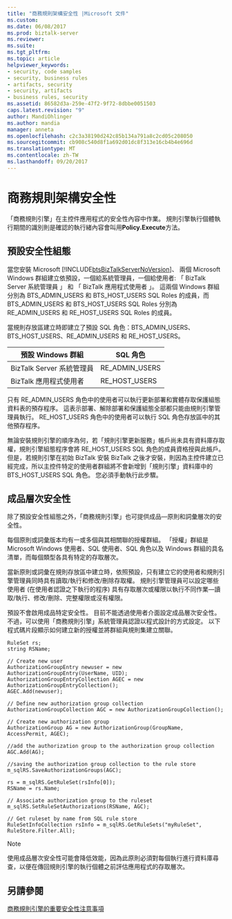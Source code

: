 ```yaml
---
title: "商務規則架構安全性 |Microsoft 文件"
ms.custom: 
ms.date: 06/08/2017
ms.prod: biztalk-server
ms.reviewer: 
ms.suite: 
ms.tgt_pltfrm: 
ms.topic: article
helpviewer_keywords:
- security, code samples
- security, business rules
- artifacts, security
- security, artifacts
- business rules, security
ms.assetid: 86582d3a-259e-47f2-9f72-8dbbe0051503
caps.latest.revision: "9"
author: MandiOhlinger
ms.author: mandia
manager: anneta
ms.openlocfilehash: c2c3a38190d242c85b134a791a8c2cd05c208050
ms.sourcegitcommit: cb908c540d8f1a692d01dc8f313e16cb4b4e696d
ms.translationtype: MT
ms.contentlocale: zh-TW
ms.lasthandoff: 09/20/2017
---
```

# <a name="business-rules-framework-security"></a>商務規則架構安全性
「商務規則引擎」在主控件應用程式的安全性內容中作業。 規則引擎執行個體執行期間的識別則是確認的執行緒內容會叫用**Policy.Execute**方法。  
  
## <a name="default-security-configuration"></a>預設安全性組態  
 當您安裝 Microsoft [!INCLUDE[btsBizTalkServerNoVersion](../includes/btsbiztalkservernoversion-md.md)]、 兩個 Microsoft Windows 群組建立依預設，一個給系統管理員，一個給使用者: 「 BizTalk Server 系統管理員 」 和 「 BizTalk 應用程式使用者 」。 這兩個 Windows 群組分別為 BTS_ADMIN_USERS 和 BTS_HOST_USERS SQL Roles 的成員，而 BTS_ADMIN_USERS 和 BTS_HOST_USERS SQL Roles 分別為 RE_ADMIN_USERS 和 RE_HOST_USERS SQL Roles 的成員。  
  
 當規則存放區建立時即建立了預設 SQL 角色：BTS_ADMIN_USERS、BTS_HOST_USERS、RE_ADMIN_USERS 和 RE_HOST_USERS。  
  
|預設 Windows 群組|SQL 角色|  
|----------------------------|---------------|  
|BizTalk Server 系統管理員|RE_ADMIN_USERS|  
|BizTalk 應用程式使用者|RE_HOST_USERS|  
  
 只有 RE_ADMIN_USERS 角色中的使用者可以執行更新部署和實體存取保護組態資料表的預存程序。 這表示部署、解除部署和保護組態全部都只能由規則引擎管理員執行。 RE_HOST_USERS 角色中的使用者可以執行 SQL 角色存放區中的其他預存程序。  
  
 無論安裝規則引擎的順序為何，若「規則引擎更新服務」帳戶尚未具有資料庫存取權，規則引擎組態程序會將 RE_HOST_USERS SQL 角色的成員資格授與此帳戶。 但是，若規則引擎在初始 BizTalk 安裝 BizTalk 之後才安裝，則因為主控件建立已經完成，所以主控件特定的使用者群組將不會新增到「規則引擎」資料庫中的 BTS_HOST_USERS SQL 角色。 您必須手動執行此步驟。  
  
## <a name="artifact-level-security"></a>成品層次安全性  
 除了預設安全性組態之外，「商務規則引擎」也可提供成品—原則和詞彙層次的安全性。  
  
 每個原則或詞彙版本均有一或多個與其相關聯的授權群組。 「授權」群組是 Microsoft Windows 使用者、SQL 使用者、SQL 角色以及 Windows 群組的具名清單，而每個類型各具有特定的存取層次。  
  
 當新原則或詞彙在規則存放區中建立時，依照預設，只有建立它的使用者和規則引擎管理員同時具有讀取/執行和修改/刪除存取權。 規則引擎管理員可以設定哪些使用者 (在使用者認證之下執行的程序) 具有存取層次或權限以執行不同作業—讀取/執行、修改/刪除、完整權限或沒有權限。  
  
 預設不會啟用成品特定安全性。 目前不能透過使用者介面設定成品層次安全性。 不過，可以使用「商務規則引擎」系統管理員認證以程式設計的方式設定。 以下程式碼片段顯示如何建立新的授權並將群組與規則集建立關聯。  
  
```  
RuleSet rs;  
string RSName;     
  
// Create new user  
AuthorizationGroupEntry newuser = new AuthorizationGroupEntry(UserName, UID);  
AuthorizationGroupEntryCollection AGEC = new AuthorizationGroupEntryCollection();  
AGEC.Add(newuser);  
  
// Define new authorization group collection  
AuthorizationGroupCollection AGC = new AuthorizationGroupCollection();  
  
// Create new authorization group  
AuthorizationGroup AG = new AuthorizationGroup(GroupName, AccessPermit, AGEC);  
  
//add the authorization group to the authorization group collection  
AGC.Add(AG);  
  
//saving the authorization group collection to the rule store  
m_sqlRS.SaveAuthorizationGroups(AGC);  
  
rs = m_sqlRS.GetRuleSet(rsInfo[0]);                 
RSName = rs.Name;  
  
// Associate authorization group to the ruleset  
m_sqlRS.SetRuleSetAuthorizations(RSName, AGC);  
  
// Get ruleset by name from SQL rule store  
RuleSetInfoCollection rsInfo = m_sqlRS.GetRuleSets("myRuleSet", RuleStore.Filter.All);  
```  
  
> [!NOTE]
>  使用成品層次安全性可能會降低效能，因為此原則必須對每個執行進行資料庫尋查，以便在傳回規則引擎的執行個體之前評估應用程式的存取層次。  
  
## <a name="see-also"></a>另請參閱  
 [商務規則引擎的重要安全性注意事項](../core/important-security-notes-for-the-business-rule-engine.md)